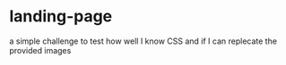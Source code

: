 # landing-page
a simple challenge to test how well I know CSS and if I can replecate the provided images
